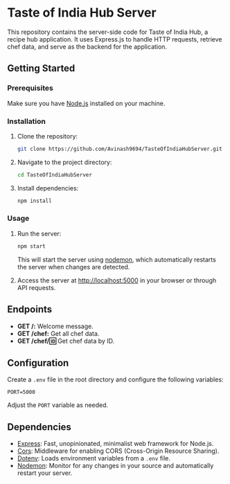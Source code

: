 # Taste of India Hub Server

This repository contains the server-side code for Taste of India Hub, a recipe hub application. It uses Express.js to handle HTTP requests, retrieve chef data, and serve as the backend for the application.

## Getting Started

### Prerequisites

Make sure you have [Node.js](https://nodejs.org/) installed on your machine.

### Installation

1. Clone the repository:

   ```bash
   git clone https://github.com/Avinash9694/TasteOfIndiaHubServer.git
   ```

2. Navigate to the project directory:

   ```bash
   cd TasteOfIndiaHubServer
   ```

3. Install dependencies:

   ```bash
   npm install
   ```

### Usage

1. Run the server:

   ```bash
   npm start
   ```

   This will start the server using [nodemon](https://nodemon.io/), which automatically restarts the server when changes are detected.

2. Access the server at [http://localhost:5000](http://localhost:5000) in your browser or through API requests.

## Endpoints

- **GET /:** Welcome message.
- **GET /chef:** Get all chef data.
- **GET /chef/:id:** Get chef data by ID.

## Configuration

Create a `.env` file in the root directory and configure the following variables:

```env
PORT=5000
```

Adjust the `PORT` variable as needed.

## Dependencies

- [Express](https://expressjs.com/): Fast, unopinionated, minimalist web framework for Node.js.
- [Cors](https://www.npmjs.com/package/cors): Middleware for enabling CORS (Cross-Origin Resource Sharing).
- [Dotenv](https://www.npmjs.com/package/dotenv): Loads environment variables from a `.env` file.
- [Nodemon](https://nodemon.io/): Monitor for any changes in your source and automatically restart your server.
